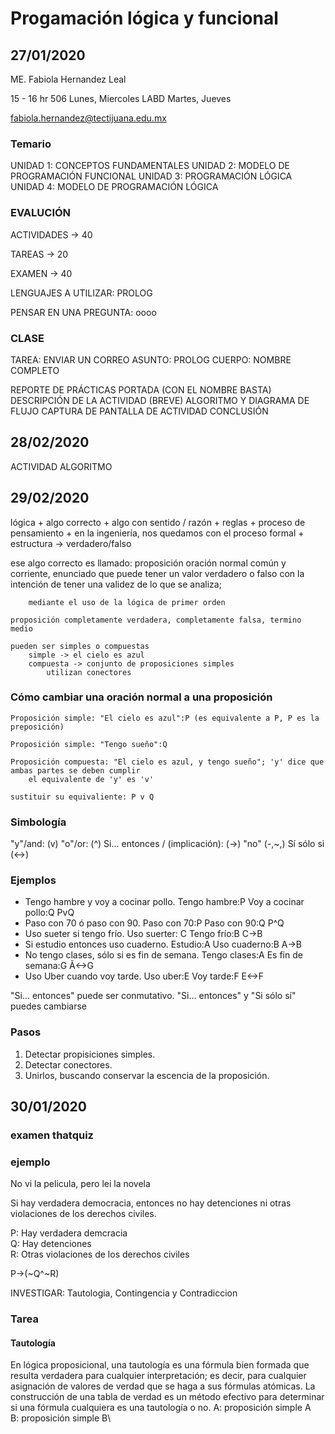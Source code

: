 # Progamación lógica y funcional
## 27/01/2020
ME. Fabiola Hernandez Leal

15 - 16 hr	506		Lunes, Miercoles
			LABD	Martes, Jueves
			
fabiola.hernandez@tectijuana.edu.mx

### Temario
UNIDAD 1: CONCEPTOS FUNDAMENTALES
UNIDAD 2: MODELO DE PROGRAMACIÓN FUNCIONAL
UNIDAD 3: PROGRAMACIÓN LÓGICA
UNIDAD 4: MODELO DE PROGRAMACIÓN LÓGICA

### EVALUCIÓN
ACTIVIDADES 		\-\>	40

TAREAS			\-\>	20

EXAMEN			\-\>	40
	
LENGUAJES A UTILIZAR: PROLOG

PENSAR EN UNA PREGUNTA: oooo

### CLASE
TAREA: ENVIAR UN CORREO 
	ASUNTO: 
		PROLOG
	CUERPO: 
		NOMBRE COMPLETO
		
REPORTE DE PRÁCTICAS
	PORTADA (CON EL NOMBRE BASTA)
	DESCRIPCIÓN DE LA ACTIVIDAD (BREVE)
	ALGORITMO Y DIAGRAMA DE FLUJO
	CAPTURA DE PANTALLA DE ACTIVIDAD
	CONCLUSIÓN
	
## 28/02/2020
ACTIVIDAD ALGORITMO

## 29/02/2020

lógica
	+ algo correcto
	+ algo con sentido / razón
	+ reglas
	+ proceso de pensamiento
	+ en la ingeniería, nos quedamos con el proceso formal
		+ estructura \-\> verdadero/falso
		
ese algo correcto es llamado: proposición
	oración normal común y corriente, enunciado que puede tener un valor verdadero o falso
		con la intención de tener una validez de lo que se analiza;

		mediante el uso de la lógica de primer orden
		
	proposición completamente verdadera, completamente falsa, termino medio
		
	pueden ser simples o compuestas
		simple -> el cielo es azul
		compuesta -> conjunto de proposiciones simples
			utilizan conectores
	
### Cómo cambiar una oración normal a una proposición
	Proposición simple: "El cielo es azul":P (es equivalente a P, P es la preposición)
	
	Proposición simple: "Tengo sueño":Q
	
	Proposición compuesta: "El cielo es azul, y tengo sueño"; 'y' dice que  ambas partes se deben cumplir
		el equivalente de 'y' es 'v'
	
	sustituir su equivaliente: P v Q
	
### Simbología
"y"/and:							(v)
"o"/or:								(^)
Si... entonces / (implicación): 				(\-\>)
"no"								(\-,~,)
Sí sólo si							(<\-\>)
	
### Ejemplos
+ Tengo hambre y voy a cocinar pollo.
	Tengo hambre:P
	Voy a cocinar pollo:Q
	PvQ
+ Paso con 70 ó paso con 90.
	Paso con 70:P
	Paso con 90:Q
	P^Q
+ Uso sueter si tengo frío.
	Uso suerter: C
	Tengo frío:B
	C->B
+ Si estudio entonces uso cuaderno.
	Estudio:A
	Uso cuaderno:B
	A->B
+ No tengo clases, sólo si es fin de semana.
	Tengo clases:A
	Es fin de semana:G
	Ã<->G
+ Uso Uber cuando voy tarde.
	Uso uber:E
	Voy tarde:F
	E<->F
	
"Si... entonces" puede ser conmutativo.
"Si... entonces" y "Si sólo sí" puedes cambiarse

### Pasos
1. Detectar propisiciones simples.
2. Detectar conectores.
3. Unirlos, buscando conservar la escencia de la proposición.

## 30/01/2020
### examen thatquiz
### ejemplo
No vi la pelicula, pero lei la novela

Si hay verdadera democracia, entonces no hay detenciones ni otras violaciones de los derechos civiles.

P: Hay verdadera demcracia  
Q: Hay detenciones  
R: Otras violaciones de los derechos civiles  

P\-\>(~Q^~R)

INVESTIGAR:
Tautologia, Contingencia y Contradiccion

### Tarea
#### Tautología
En lógica proposicional, una tautología es una fórmula bien formada que resulta verdadera para cualquier interpretación; es decir, para cualquier asignación de valores de verdad que se haga a sus fórmulas atómicas. La construcción de una tabla de verdad es un método efectivo para determinar si una fórmula cualquiera es una tautología o no.
A: proposición simple A\
B: proposición simple B\ 
